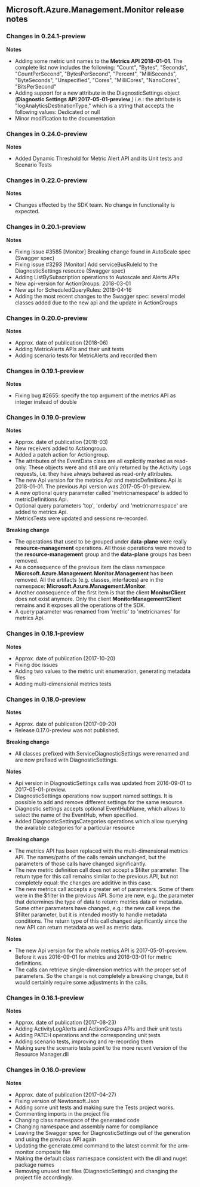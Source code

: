 ## Microsoft.Azure.Management.Monitor release notes

### Changes in 0.24.1-preview

**Notes**

- Adding some metric unit names to the **Metrics API 2018-01-01**. The complete list now includes the following: "Count", "Bytes", "Seconds", "CountPerSecond", "BytesPerSecond", "Percent", "MilliSeconds", "ByteSeconds", "Unspecified", "Cores", "MilliCores", "NanoCores", "BitsPerSecond"
- Adding support for a new attribute in the DiagnosticSettings object (**Diagnostic Settings API 2017-05-01-preview**,) i.e.: the attribute is "logAnalyticsDestinationType," which is a string that accepts the following values: Dedicated or null
- Minor modification to the documentation

### Changes in 0.24.0-preview

**Notes**

- Added Dynamic Threshold for Metric Alert API and its Unit tests and Scenario Tests

### Changes in 0.22.0-preview

**Notes**

- Changes effected by the SDK team. No change in functionality is expected.

### Changes in 0.20.1-preview

**Notes**

- Fixing issue #3585 [Monitor] Breaking change found in AutoScale spec (Swagger spec)
- Fixing issue #3293 [Monitor] Add serviceBusRuleId to the DiagnosticSettings resource (Swagger spec)
- Adding ListBySubscription operations to Autoscale and Alerts APIs
- New api-version for ActionGroups: 2018-03-01
- New api for ScheduledQueryRules: 2018-04-16
- Adding the most recent changes to the Swagger spec: several model classes added due to the new api and the update in ActionGroups

### Changes in 0.20.0-preview

**Notes**

- Approx. date of publication (2018-06)
- Adding MetricAlerts APIs and their unit tests
- Adding scenario tests for MetricAlerts and recorded them

### Changes in 0.19.1-preview

**Notes**

- Fixing bug #2655: specify the top argument of the metrics API as integer instead of double

### Changes in 0.19.0-preview

**Notes**

- Approx. date of publication (2018-03)
- New receivers added to Actiongroup.
- Added a patch action for Actiongroup.
- The attributes of the EventData class are all explicitly marked as read-only. These objects were and still are only returned by the Activity Logs requests, i.e. they have always behaved as read-only attributes.
- The new Api version for the metrics Api and metricDefinitions Api is 2018-01-01. The previous Api version was 2017-05-01-preview.
- A new optional query parameter called 'metricnamespace' is added to metricDefinitions Api.
- Optional query parameters 'top', 'orderby' and 'metricnamespace' are added to metrics Api.
- MetricsTests were updated and sessions re-recorded.


**Breaking change**

- The operations that used to be grouped under **data-plane** were really **resource-management** operations. All those operations were moved to the **resource-management** group and the **data-plane** groups has been removed.
- As a consequence of the previous item the class namespace **Microsoft.Azure.Management.Monitor.Management** has been removed. All the artifacts (e.g. classes, interfaces) are in the namespace: **Microsoft.Azure.Management.Monitor**.
- Another consequence of the first item is that the client **MonitorClient** does not exist anymore. Only the client **MonitorManagementClient** remains and it exposes all the operations of the SDK.
- A query parameter was renamed from 'metric' to 'metricnames' for metrics Api.

### Changes in 0.18.1-preview

**Notes**

- Approx. date of publication (2017-10-20)
- Fixing doc issues
- Adding two values to the metric unit enumeration, generating metadata files
- Adding multi-dimensional metrics tests

### Changes in 0.18.0-preview

**Notes**

- Approx. date of publication (2017-09-20)
- Release 0.17.0-preview was not published.

**Breaking change**

- All classes prefixed with ServiceDiagnosticSettings were renamed and are now prefixed with DiagnosticSettings.

**Notes**

- Api version in DiagnosticSettings calls was updated from 2016-09-01 to 2017-05-01-preview.
- DiagnosticSettings operations now support named settings. It is possible to add and remove different settings for the same resource.
- Diagnostic settings accepts optional EventHubName, which allows to select the name of the EventHub, when specified.
- Added DiagnosticSettingsCategories operations which allow querying the available categories for a particular resource 

**Breaking change**

- The metrics API has been replaced with the multi-dimensional metrics API. The names/paths of the calls remain unchanged, but the parameters of those calls have changed significantly.
- The new metric definition call does not accept a $filter parameter. The return type for this call remains similar to the previous API, but not completely equal: the changes are additive in this case.
- The new metrics call accepts a greater set of parameters. Some of them were in the $filter in the previous API. Some are new, e.g.: the parameter that determines the type of data to return: metrics data or metadata. Some other parameters have changed, e.g.: the new call keeps the $filter parameter, but it is intended mostly to handle metadata conditions. The return type of this call changed significantly since the new API can return metadata as well as metric data. 

**Notes**

- The new Api version for the whole metrics API is 2017-05-01-preview. Before it was 2016-09-01 for metrics and 2016-03-01 for metric definitions.
- The calls can retrieve single-dimension metrics with the proper set of parameters. So the change is not completely a breaking change, but it would certainly require some adjustments in the calls.

### Changes in 0.16.1-preview

**Notes**

- Approx. date of publication (2017-08-23)
- Adding ActivityLogAlerts and ActionGroups APIs and their unit tests
- Adding PATCH operations and the corresponding unit tests
- Adding scenario tests, improving and re-recording them
- Making sure the scenario tests point to the more recent version of the Resource Manager.dll

### Changes in 0.16.0-preview

**Notes**

- Approx. date of publication (2017-04-27)
- Fixing version of Newtonsoft.Json
- Adding some unit tests and making sure the Tests project works.
- Commenting imports in the project file
- Changing class namespace of the generated code
- Changing namespace and assembly name for compliance
- Leaving the Swagger spec for DiagnosticSettings out of the generation and using the previous API again
- Updating the generate.cmd command to the latest commit for the arm-monitor composite file
- Making the default class namespace consistent with the dll and nuget package names
- Removing unused test files (DiagnosticSettings) and changing the project file accordingly.
